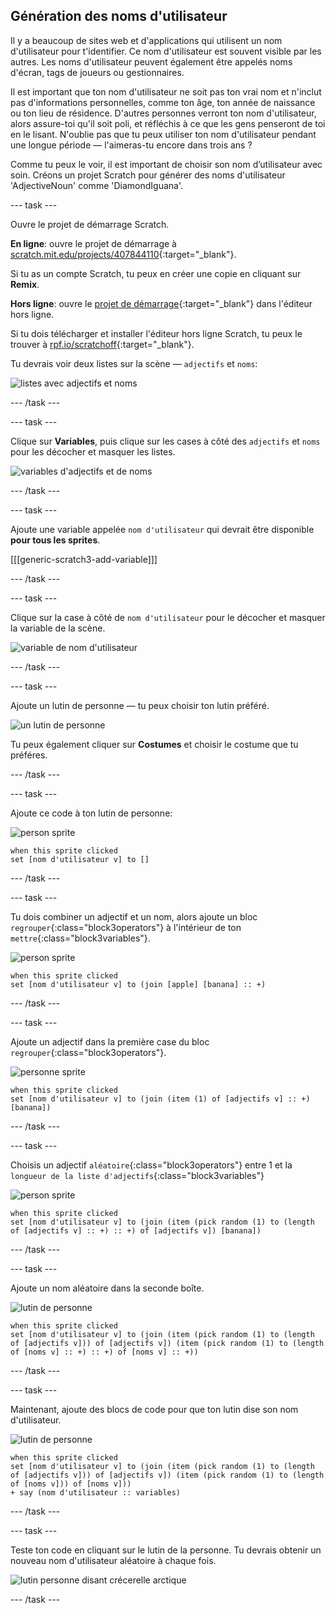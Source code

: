 ## Génération des noms d'utilisateur

Il y a beaucoup de sites web et d'applications qui utilisent un nom d'utilisateur pour t'identifier. Ce nom d'utilisateur est souvent visible par les autres. Les noms d'utilisateur peuvent également être appelés noms d'écran, tags de joueurs ou gestionnaires.

Il est important que ton nom d'utilisateur ne soit pas ton vrai nom et n'inclut pas d'informations personnelles, comme ton âge, ton année de naissance ou ton lieu de résidence. D'autres personnes verront ton nom d'utilisateur, alors assure-toi qu'il soit poli, et réfléchis à ce que les gens penseront de toi en le lisant. N'oublie pas que tu peux utiliser ton nom d'utilisateur pendant une longue période — l'aimeras-tu encore dans trois ans ?

Comme tu peux le voir, il est important de choisir son nom d’utilisateur avec soin. Créons un projet Scratch pour générer des noms d'utilisateur 'AdjectiveNoun' comme 'DiamondIguana'.

--- task ---

Ouvre le projet de démarrage Scratch.

**En ligne**: ouvre le projet de démarrage à [scratch.mit.edu/projects/407844110](https://scratch.mit.edu/projects/407844110){:target="_blank"}.

Si tu as un compte Scratch, tu peux en créer une copie en cliquant sur **Remix**.

**Hors ligne**: ouvre le [projet de démarrage](http://rpf.io/p/fr-FR/username-generator-go){:target="_blank"} dans l'éditeur hors ligne.

Si tu dois télécharger et installer l'éditeur hors ligne Scratch, tu peux le trouver à [rpf.io/scratchoff](http://rpf.io/scratchoff){:target="_blank"}.

Tu devrais voir deux listes sur la scène — `adjectifs` et `noms`:

![listes avec adjectifs et noms](images/usernames-lists.png)

--- /task ---

--- task ---

Clique sur **Variables**, puis clique sur les cases à côté des `adjectifs` et `noms` pour les décocher et masquer les listes.

![variables d'adjectifs et de noms](images/usernames-hide.png)

--- /task ---

--- task ---

Ajoute une variable appelée `nom d'utilisateur` qui devrait être disponible **pour tous les sprites**.

[[[generic-scratch3-add-variable]]]

--- /task ---

--- task ---

Clique sur la case à côté de `nom d'utilisateur` pour le décocher et masquer la variable de la scène.

![variable de nom d'utilisateur](images/usernames-hide-variable.png)

--- /task ---

--- task ---

Ajoute un lutin de personne — tu peux choisir ton lutin préféré.

![un lutin de personne](images/usernames-person.png)

Tu peux également cliquer sur **Costumes** et choisir le costume que tu préféres.

--- /task ---

--- task ---

Ajoute ce code à ton lutin de personne:

![person sprite](images/person-sprite.png)

```blocks3
when this sprite clicked
set [nom d'utilisateur v] to []
```

--- /task ---

--- task ---

Tu dois combiner un adjectif et un nom, alors ajoute un bloc `regrouper`{:class="block3operators"} à l'intérieur de ton `mettre`{:class="block3variables"}.

![person sprite](images/person-sprite.png)

```blocks3
when this sprite clicked
set [nom d'utilisateur v] to (join [apple] [banana] :: +)
```

--- /task ---

--- task ---

Ajoute un adjectif dans la première case du bloc `regrouper`{:class="block3operators"}.

![personne sprite](images/person-sprite.png)

```blocks3
when this sprite clicked
set [nom d'utilisateur v] to (join (item (1) of [adjectifs v] :: +) [banana])
```

--- /task ---

--- task ---

Choisis un adjectif `aléatoire`{:class="block3operators"} entre 1 et la `longueur de la liste d'adjectifs`{:class="block3variables"}

![person sprite](images/person-sprite.png)

```blocks3
when this sprite clicked
set [nom d'utilisateur v] to (join (item (pick random (1) to (length of [adjectifs v] :: +) :: +) of [adjectifs v]) [banana])
```

--- /task ---

--- task ---

Ajoute un nom aléatoire dans la seconde boîte.

![lutin de personne](images/person-sprite.png)

```blocks3
when this sprite clicked
set [nom d'utilisateur v] to (join (item (pick random (1) to (length of [adjectifs v])) of [adjectifs v]) (item (pick random (1) to (length of [noms v] :: +) :: +) of [noms v] :: +))
```

--- /task ---

--- task ---

Maintenant, ajoute des blocs de code pour que ton lutin dise son nom d'utilisateur.

![lutin de personne](images/person-sprite.png)

```blocks3
when this sprite clicked
set [nom d'utilisateur v] to (join (item (pick random (1) to (length of [adjectifs v])) of [adjectifs v]) (item (pick random (1) to (length of [noms v])) of [noms v]))
+ say (nom d'utilisateur :: variables)
```

--- /task ---

--- task ---

Teste ton code en cliquant sur le lutin de la personne. Tu devrais obtenir un nouveau nom d'utilisateur aléatoire à chaque fois.

![lutin personne disant crécerelle arctique](images/usernames-click.png)

--- /task ---